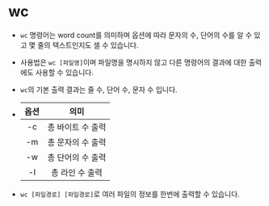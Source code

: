 # wc

- `wc` 명령어는 word count를 의미하며 옵션에 따라 문자의 수, 단어의 수를 알 수 있고 몇 줄의 텍스트인지도 셀 수 있습니다.

- 사용법은 `wc [파일명]`이며 파일명을 명시하지 않고 다른 명령어의 결과에 대한 출력에도 사용할 수 있습니다.

- `wc`의 기본 출력 결과는 줄 수, 단어 수, 문자 수 입니다.

- |옵션|의미|
  |:-:|:-:|
  |-c|총 바이트 수 출력|
  |-m|총 문자의 수 출력|
  |-w|총 단어의 수 출력|
  |-l|총 라인 수 출력|

- `wc [파일경로] [파일경로]`로 여러 파일의 정보를 한번에 출력할 수 있습니다.
